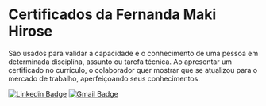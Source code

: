 # Certificados da Fernanda Maki Hirose
São usados para validar a capacidade e o conhecimento de uma pessoa em determinada disciplina, assunto ou tarefa técnica. Ao apresentar um certificado no currículo, o colaborador quer mostrar que se atualizou para o mercado de trabalho, aperfeiçoando seus conhecimentos.

[![Linkedin Badge](https://img.shields.io/badge/-Fernanda_Maki_Hirose-blue?style=flat-square&logo=Linkedin&logoColor=white&link=https://www.linkedin.com/in/fernanda-maki-hirose-801117208/)](https://www.linkedin.com/in/fernanda-maki-hirose-801117208/)  [![Gmail Badge](https://img.shields.io/badge/-femahi2020@gmail.com-c14438?style=flat-square&logo=Gmail&logoColor=white&link=mailto:femahi2020@gmail.com)](mailto:femahi2020@gmail.com)
